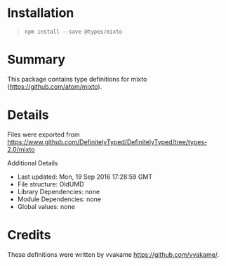 # Installation
> `npm install --save @types/mixto`

# Summary
This package contains type definitions for mixto (https://github.com/atom/mixto).

# Details
Files were exported from https://www.github.com/DefinitelyTyped/DefinitelyTyped/tree/types-2.0/mixto

Additional Details
 * Last updated: Mon, 19 Sep 2016 17:28:59 GMT
 * File structure: OldUMD
 * Library Dependencies: none
 * Module Dependencies: none
 * Global values: none

# Credits
These definitions were written by vvakame <https://github.com/vvakame/>.
